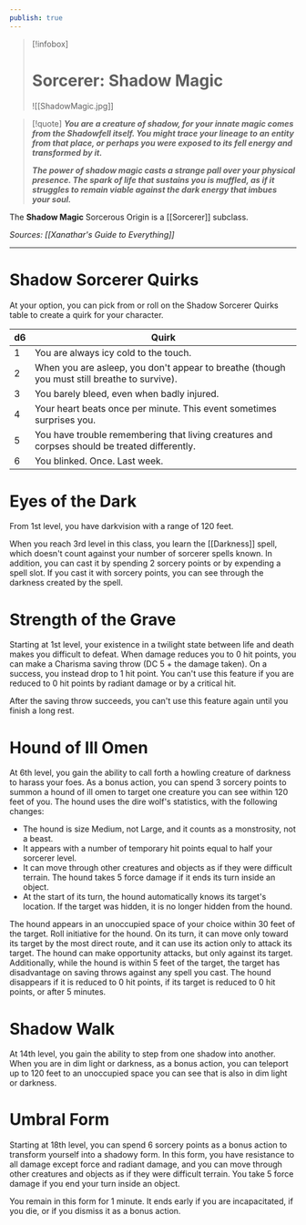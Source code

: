 ```yaml
---
publish: true
---
```

> [!infobox]
> # Sorcerer: Shadow Magic
> ![[ShadowMagic.jpg]]

> [!quote]
> **_You are a creature of shadow, for your innate magic comes from the Shadowfell itself. You might trace your lineage to an entity from that place, or perhaps you were exposed to its fell energy and transformed by it._**
>
> _**The power of shadow magic casts a strange pall over your physical presence. The spark of life that sustains you is muffled, as if it struggles to remain viable against the dark energy that imbues your soul.**_

The **Shadow Magic** Sorcerous Origin is a [[Sorcerer]] subclass.

*Sources: [[Xanathar's Guide to Everything]]*
***
# Shadow Sorcerer Quirks
At your option, you can pick from or roll on the Shadow Sorcerer Quirks table to create a quirk for your character.

|d6|Quirk|
|---|---|
|1|You are always icy cold to the touch.|
|2|When you are asleep, you don't appear to breathe (though you must still breathe to survive).|
|3|You barely bleed, even when badly injured.|
|4|Your heart beats once per minute. This event sometimes surprises you.|
|5|You have trouble remembering that living creatures and corpses should be treated differently.|
|6|You blinked. Once. Last week.|
# Eyes of the Dark
From 1st level, you have darkvision with a range of 120 feet.

When you reach 3rd level in this class, you learn the [[Darkness]] spell, which doesn't count against your number of sorcerer spells known. In addition, you can cast it by spending 2 sorcery points or by expending a spell slot. If you cast it with sorcery points, you can see through the darkness created by the spell.
# Strength of the Grave
Starting at 1st level, your existence in a twilight state between life and death makes you difficult to defeat. When damage reduces you to 0 hit points, you can make a Charisma saving throw (DC 5 + the damage taken). On a success, you instead drop to 1 hit point. You can't use this feature if you are reduced to 0 hit points by radiant damage or by a critical hit.

After the saving throw succeeds, you can't use this feature again until you finish a long rest.
# Hound of Ill Omen
At 6th level, you gain the ability to call forth a howling creature of darkness to harass your foes. As a bonus action, you can spend 3 sorcery points to summon a hound of ill omen to target one creature you can see within 120 feet of you. The hound uses the dire wolf's statistics, with the following changes:
- The hound is size Medium, not Large, and it counts as a monstrosity, not a beast.
- It appears with a number of temporary hit points equal to half your sorcerer level.
- It can move through other creatures and objects as if they were difficult terrain. The hound takes 5 force damage if it ends its turn inside an object.
- At the start of its turn, the hound automatically knows its target's location. If the target was hidden, it is no longer hidden from the hound.

The hound appears in an unoccupied space of your choice within 30 feet of the target. Roll initiative for the hound. On its turn, it can move only toward its target by the most direct route, and it can use its action only to attack its target. The hound can make opportunity attacks, but only against its target. Additionally, while the hound is within 5 feet of the target, the target has disadvantage on saving throws against any spell you cast. The hound disappears if it is reduced to 0 hit points, if its target is reduced to 0 hit points, or after 5 minutes.
# Shadow Walk
At 14th level, you gain the ability to step from one shadow into another. When you are in dim light or darkness, as a bonus action, you can teleport up to 120 feet to an unoccupied space you can see that is also in dim light or darkness.
# Umbral Form
Starting at 18th level, you can spend 6 sorcery points as a bonus action to transform yourself into a shadowy form. In this form, you have resistance to all damage except force and radiant damage, and you can move through other creatures and objects as if they were difficult terrain. You take 5 force damage if you end your turn inside an object.

You remain in this form for 1 minute. It ends early if you are incapacitated, if you die, or if you dismiss it as a bonus action.